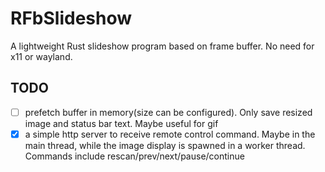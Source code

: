 # RFbSlideshow

A lightweight Rust slideshow program based on frame buffer. No need for x11 or wayland.

## TODO

- [ ] prefetch buffer in memory(size can be configured). Only save resized image and status bar text. Maybe useful for gif
- [x] a simple http server to receive remote control command. Maybe in the main thread, while the image display is spawned in a worker thread. Commands include rescan/prev/next/pause/continue